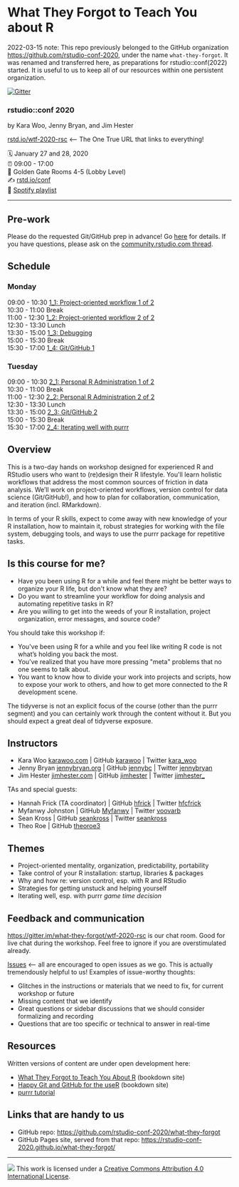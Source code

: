 What They Forgot to Teach You about R
================

2022-03-15 note: This repo previously belonged to the GitHub organization <https://github.com/rstudio-conf-2020>, under the name `what-they-forgot`. It was renamed and transferred here, as preparations for rstudio::conf(2022) started. It is useful to us to keep all of our resources within one persistent organization.

[![Gitter](https://badges.gitter.im/what-they-forgot/wtf-2020-rsc.svg)](https://gitter.im/what-they-forgot/wtf-2020-rsc?utm_source=badge&utm_medium=badge&utm_campaign=pr-badge)

### rstudio::conf 2020

by Kara Woo, Jenny Bryan, and Jim Hester

[rstd.io/wtf-2020-rsc](https://rstd.io/wtf-2020-rsc) <-- The One True URL that links to everything!

:spiral_calendar: January 27 and 28, 2020  
:alarm_clock:     09:00 - 17:00  
:hotel:           Golden Gate Rooms 4-5 (Lobby Level)  
:writing_hand:    [rstd.io/conf](http://rstd.io/conf)  
:musical_note:    [Spotify playlist](https://open.spotify.com/playlist/0OuvqM69DKFK3QPbHIy2kc?si=xonCaP2RTmeOXO3YW7hxhQ)

-----

## Pre-work

Please do the requested Git/GitHub prep in advance! Go [here](https://happygitwithr.com/workshops.html#pre-workshop-set-up) for details. If you have questions, please ask on the [community.rstudio.com thread](https://community.rstudio.com/t/what-they-forgot-to-teach-you-about-r-workshop-rstudio-conf-2020/49106).

## Schedule

### Monday

09:00 - 10:30 [1_1: Project-oriented workflow 1 of 2](day1_1)  
10:30 - 11:00 Break  
11:00 - 12:30 [1_2: Project-oriented workflow 2 of 2](day1_2)    
12:30 - 13:30 Lunch  
13:30 - 15:00 [1_3: Debugging](day1_3)   
15:00 - 15:30 Break  
15:30 - 17:00 [1_4: Git/GitHub 1](day1_4)  

### Tuesday

09:00 - 10:30 [2_1: Personal R Administration 1 of 2](day2_1)  
10:30 - 11:00 Break  
11:00 - 12:30 [2_2: Personal R Administration 2 of 2](day2_2)  
12:30 - 13:30 Lunch  
13:30 - 15:00 [2_3: Git/GitHub 2](day2_3)  
15:00 - 15:30 Break  
15:30 - 17:00 [2_4: Iterating well with purrr](day2_4)  

## Overview

This is a two-day hands on workshop designed for experienced R and RStudio users who want to (re)design their R lifestyle. You'll learn holistic workflows that address the most common sources of friction in data analysis. We’ll work on project-oriented workflows, version control for data science (Git/GitHub!), and how to plan for collaboration, communication, and iteration (incl. RMarkdown).

In terms of your R skills, expect to come away with new knowledge of your R installation, how to maintain it, robust strategies for working with the file system, debugging tools, and ways to use the purrr package for repetitive tasks.

## Is this course for me?

* Have you been using R for a while and feel there might be better ways to organize your R life, but don't know what they are?
* Do you want to streamline your workflow for doing analysis and automating repetitive tasks in R?
* Are you willing to get into the weeds of your R installation, project organization, error messages, and source code?

You should take this workshop if:

* You've been using R for a while and you feel like writing R code is not what’s holding you back the most.
* You’ve realized that you have more pressing "meta" problems that no one seems to talk about.
* You want to know how to divide your work into projects and scripts, how to expose your work to others, and how to get more connected to the R development scene. 

The tidyverse is not an explicit focus of the course (other than the purrr segment) and you can certainly work through the content without it. But you should expect a great deal of tidyverse exposure.

## Instructors

* Kara Woo [karawoo.com](https://karawoo.com) \| GitHub [karawoo](https://github.com/karawoo) \| Twitter [kara_woo](https://twitter.com/kara_woo)
* Jenny Bryan [jennybryan.org](https://jennybryan.org) \| GitHub [jennybc](https://github.com/jennybc) \| Twitter [jennybryan](https://twitter.com/jennybryan)
* Jim Hester [jimhester.com](https://www.jimhester.com) \| GitHub [jimhester](https://github.com/jimhester) \| Twitter [jimhester_](https://twitter.com/jimhester_)
  
TAs and special guests: 

* Hannah Frick (TA coordinator) \| GitHub [hfrick](https://github.com/hfrick) \| Twitter [hfcfrick](https://twitter.com/hfcfrick)
* Myfanwy Johnston \| GitHub [Myfanwy](https://github.com/Myfanwy) \| Twitter [voovarb](https://twitter.com/voovarb)
* Sean Kross \| GitHub [seankross](https://github.com/seankross) \| Twitter [seankross](https://twitter.com/seankross)
* Theo Roe \| GitHub [theoroe3](https://github.com/theoroe3) 

## Themes

* Project-oriented mentality, organization, predictability, portability
* Take control of your R installation: startup, libraries & packages
* Why and how re: version control, esp. with R and RStudio
* Strategies for getting unstuck and helping yourself
* Iterating well, esp. with purrr *game time decision*

## Feedback and communication

<https://gitter.im/what-they-forgot/wtf-2020-rsc> is our chat room. Good for live chat during the workshop. Feel free to ignore if you are overstimulated already.

[Issues](https://github.com/rstudio-conf-2020/what-they-forgot/issues) <-- all are encouraged to open issues as we go. This is actually tremendously helpful to us! Examples of issue-worthy thoughts:

* Glitches in the instructions or materials that we need to fix, for current workshop or future
* Missing content that we identify
* Great questions or sidebar discussions that we should consider formalizing and recording
* Questions that are too specific or technical to answer in real-time

## Resources

Written versions of content are under open development here:

  * [What They Forgot to Teach You About R](https://rstats.wtf) (bookdown site)
  * [Happy Git and GitHub for the useR](https://happygitwithr.com) (bookdown site)
  * [purrr tutorial](https://jennybc.github.io/purrr-tutorial/)
  
## Links that are handy to us

* GitHub repo: <https://github.com/rstudio-conf-2020/what-they-forgot>
* GitHub Pages site, served from that repo: <https://rstudio-conf-2020.github.io/what-they-forgot/>

-----

![](https://i.creativecommons.org/l/by/4.0/88x31.png) This work is
licensed under a [Creative Commons Attribution 4.0 International
License](https://creativecommons.org/licenses/by/4.0/).

